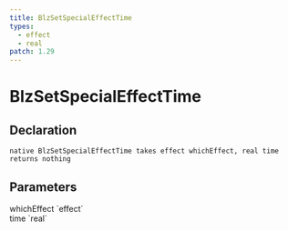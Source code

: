 ```yaml
---
title: BlzSetSpecialEffectTime
types:
  - effect
  - real
patch: 1.29
---
```


# BlzSetSpecialEffectTime

## Declaration

```
native BlzSetSpecialEffectTime takes effect whichEffect, real time returns nothing
```

## Parameters
<dl>
  <dt>whichEffect `effect`</dt>
  <dd></dd>

  <dt>time `real`</dt>
  <dd></dd>
</dl>